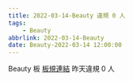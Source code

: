 ```yaml
---
title: 2022-03-14-Beauty 違規 0 人
tags:
    - Beauty
abbrlink: 2022-03-14-Beauty
date: Beauty-2022-03-14 12:00:00
---
```

Beauty 板 [板規連結](https://www.ptt.cc/bbs/Beauty/M.1630069980.A.84B.html)
昨天違規 0 人
